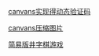 

[canvans实现得动态验证码](https://yuhang1995.github.io/study/canvas/regCode/regCode.html)

[canvans压缩图片](https://yuhang1995.github.io/study/canvas/compress/index.html)

[简易版井字棋游戏](https://yuhang1995.github.io/study/react/my-app/build/index.html)
